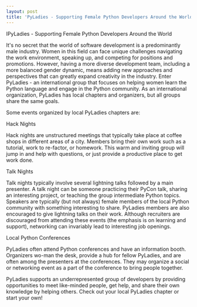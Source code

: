 ```yaml
---
layout: post
title: 'PyLadies - Supporting Female Python Developers Around the World'
---
```


IPyLadies - Supporting Female Python Developers Around the World

It's no secret that the world of software development is a predominantly male industry. Women in this field can face unique challenges navigating the work environment, speaking up, and competing for positions and promotions. However, having a more diverse development team, including a more balanced gender dynamic, means adding new approaches and perspectives that can greatly expand creativity in the industry. Enter PyLadies - an international group that focuses on helping women learn the Python language and engage in the Python community. As an international organization, PyLadies has local chapters and organizers, but all groups share the same goals. 

Some events organized by local PyLadies chapters are:  

Hack Nights

Hack nights are unstructured meetings that typically take place at coffee shops in different areas of a city. Members bring their own work such as a tutorial, work to re-factor, or homework. This warm and inviting group will jump in and help with questions, or just provide a productive place to get work done. 

Talk Nights

Talk nights typically involve several lightning talks followed by a main presenter. A talk night can be someone practicing their PyCon talk, sharing an interesting project, or teaching the group intermediate Python topics. Speakers are typically (but not always) female members of the local Python community with something interesting to share. PyLadies members are also encouraged to give lightning talks on their work. Although recruiters are discouraged from attending these events (the emphasis is on learning and support), networking can invariably lead to interesting job openings.

Local Python Conferences

PyLadies often attend Python conferences and have an information booth. Organizers wo-man the desk, provide a hub for fellow PyLadies, and are often among the presenters at the conferences. They may organize a social or networking event as a part of the conference to bring people together.

PyLadies supports an underrepresented group of developers by providing opportunities to meet like-minded people, get help, and share their own knowledge by helping others. Check out your local PyLadies chapter or start your own!
